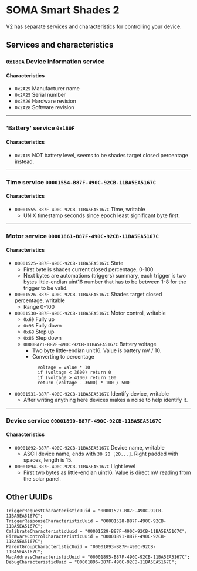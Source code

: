 # SOMA Smart Shades 2

V2 has separate services and characteristics for controlling your device.

## Services and characteristics

### `0x180A` Device information service

#### Characteristics
- `0x2A29` Manufacturer name
- `0x2A25` Serial number
- `0x2A26` Hardware revision
- `0x2A28` Software revision

---

### 'Battery' service `0x180F`

#### Characteristics
- `0x2A19` NOT battery level, seems to be shades target closed percentage instead.

---

### Time service `00001554-B87F-490C-92CB-11BA5EA5167C`

#### Characteristics
- `00001555-B87F-490C-92CB-11BA5EA5167C` Time, writable 
  - UNIX timestamp seconds since epoch least significant byte first.

---

### Motor service `00001861-B87F-490C-92CB-11BA5EA5167C`

#### Characteristics
- `00001525-B87F-490C-92CB-11BA5EA5167C` State
  - First byte is shades current closed percentage, 0-100
  - Next bytes are automations (triggers) summary, each trigger is two bytes little-endian uint16 number that has to be between 1-8 for the trigger to be valid.
- `00001526-B87F-490C-92CB-11BA5EA5167C` Shades target closed percentage, writable
  - Range 0-100
- `00001530-B87F-490C-92CB-11BA5EA5167C` Motor control, writable
  - `0x69` Fully up
  - `0x96` Fully down
  - `0x68` Step up 
  - `0x86` Step down
  - `0000BA71-B87F-490C-92CB-11BA5EA5167C` Battery voltage
    - Two byte little-endian unit16. Value is battery mV / 10.
    - Converting to percentage
      ```
        voltage = value * 10
        if (voltage < 3600) return 0
        if (voltage > 4100) return 100
        return (voltage - 3600) * 100 / 500 
      ```
- `00001531-B87F-490C-92CB-11BA5EA5167C` Identify device, writable
  - After writing anything here devices makes a noise to help identify it.

---

### Device service `00001890-B87F-490C-92CB-11BA5EA5167C`

#### Characteristics
- `00001892-B87F-490C-92CB-11BA5EA5167C` Device name, writable
  - ASCII device name, ends with `30 20 [20...]`. Right padded with spaces, length is 15.
- `00001894-B87F-490C-92CB-11BA5EA5167C` Light level
  - First two bytes as little-endian uint16. Value is direct mV reading from the solar panel.

## Other UUIDs

```
TriggerRequestCharacteristicUuid = "00001527-B87F-490C-92CB-11BA5EA5167C";
TriggerResponseCharacteristicUuid = "00001528-B87F-490C-92CB-11BA5EA5167C";
CalibrateCharacteristicUuid = "00001529-B87F-490C-92CB-11BA5EA5167C";
FirmwareControlCharacteristicUuid = "00001891-B87F-490C-92CB-11BA5EA5167C";
ParentGroupCharacteristicUuid = "00001893-B87F-490C-92CB-11BA5EA5167C";
MacAddressCharacteristicUuid = "00001895-B87F-490C-92CB-11BA5EA5167C";
DebugCharacteristicUuid = "00001896-B87F-490C-92CB-11BA5EA5167C";
```
